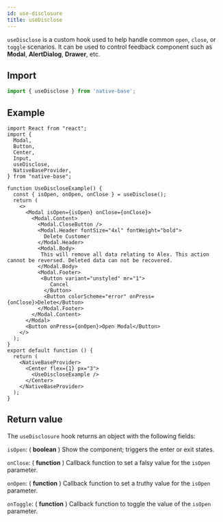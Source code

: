 ```yaml
---
id: use-disclosure
title: useDisclose
---
```


`useDisclose` is a custom hook used to help handle common `open`, `close`, or `toggle` scenarios. It can be used to control feedback component such as **Modal**, **AlertDialog**, **Drawer**, etc.

## Import

```jsx
import { useDisclose } from 'native-base';
```

## Example

```SnackPlayer name=useDisclose%20Usage
import React from "react";
import {
  Modal,
  Button,
  Center,
  Input,
  useDisclose,
  NativeBaseProvider,
} from "native-base";

function UseDiscloseExample() {
  const { isOpen, onOpen, onClose } = useDisclose();
  return (
    <>
      <Modal isOpen={isOpen} onClose={onClose}>
        <Modal.Content>
          <Modal.CloseButton />
          <Modal.Header fontSize="4xl" fontWeight="bold">
            Delete Customer
          </Modal.Header>
          <Modal.Body>
           This will remove all data relating to Alex. This action cannot be reversed. Deleted data can not be recovered.
          </Modal.Body>
          <Modal.Footer>
           <Button variant="unstyled" mr="1">
              Cancel
            </Button>
            <Button colorScheme="error" onPress={onClose}>Delete</Button>
          </Modal.Footer>
        </Modal.Content>
      </Modal>
      <Button onPress={onOpen}>Open Modal</Button>
    </>
  );
}
export default function () {
  return (
    <NativeBaseProvider>
      <Center flex={1} px="3">
        <UseDiscloseExample />
      </Center>
    </NativeBaseProvider>
  );
}
```

## Return value

The `useDisclosure` hook returns an object with the following fields:

`isOpen`: ( **boolean** ) Show the component; triggers the enter or exit states.

`onClose`: ( **function** ) Callback function to set a falsy value for the `isOpen` parameter.

`onOpen`: ( **function** ) Callback function to set a truthy value for the `isOpen` parameter.

`onToggle`: ( **function** ) Callback function to toggle the value of the `isOpen` parameter.

